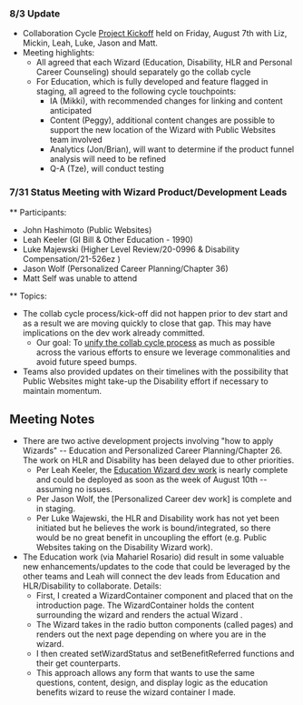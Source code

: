 
### 8/3 Update

- Collaboration Cycle [Project Kickoff](https://github.com/department-of-veterans-affairs/va.gov-team/issues/116450) held on Friday, August 7th with Liz, Mickin, Leah, Luke, Jason and Matt.   
- Meeting highlights:
  - All agreed that each Wizard (Education, Disability, HLR and Personal Career Counseling) should separately go the collab cycle
  - For Education, which is fully developed and feature flagged in staging, all agreed to the following cycle touchpoints:
      - IA (Mikki), with recommended changes for linking and content anticipated
      - Content (Peggy), additional content changes are possible to support the new location of the Wizard with Public Websites team involved
      - Analytics (Jon/Brian), will want to determine if the product funnel analysis will need to be refined
      - Q-A (Tze), will conduct testing
      
### 7/31 Status Meeting with Wizard Product/Development Leads
** Participants:
- John Hashimoto (Public Websites)
- Leah Keeler (GI Bill & Other Education - 1990)
- Luke Majewski (Higher Level Review/20-0996 & Disability Compensation/21-526ez )
- Jason Wolf (Personalized Career Planning/Chapter 36)
- Matt Self was unable to attend

** Topics:

- The collab cycle process/kick-off did not happen prior to dev start and as a result we are moving quickly to close that gap.  This may have implications on the dev work already committed.
  - Our goal: To [unify the collab cycle process](https://github.com/department-of-veterans-affairs/va.gov-team/issues/7549) as much as possible across the various efforts to ensure we leverage commonalities and avoid future speed bumps.
- Teams also provided updates on their timelines with the possibility that Public Websites might take-up the Disability effort if necessary to maintain momentum.

## Meeting Notes

- There are two active development projects involving "how to apply Wizards" -- Education and Personalized Career Planning/Chapter 26.  The work on HLR and Disability has been delayed due to other priorities.
  - Per Leah Keeler, the [Education Wizard dev work](https://github.com/department-of-veterans-affairs/va.gov-team/issues/11227) is nearly complete and could be deployed as soon as the week of August 10th -- assuming no issues.
  - Per Jason Wolf, the [Personalized Career dev work] is complete and in staging.
  - Per Luke Wajewski, the HLR and Disability work has not yet been initiated but he believes the work is bound/integrated, so there would be no great benefit in uncoupling the effort (e.g. Public Websites taking on the Disability Wizard work).
- The Education work (via Mahariel Rosario) did result in some valuable new enhancements/updates to the code that could be leveraged by the other teams and Leah will connect the dev leads from Education and HLR/Disability to collaborate. Details:
  - First, I created a WizardContainer component and placed that on the introduction page.  The WizardContainer holds the content surrounding the wizard and renders the actual Wizard .
  - The Wizard takes in the radio button components (called pages) and renders out the next page depending on where you are in the wizard.
  - I then created  setWizardStatus and setBenefitReferred functions and their get counterparts.
  - This approach allows any form that wants to use the same questions, content,  design, and display logic as the education benefits wizard to reuse the wizard container I made.
  
